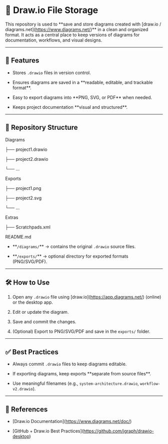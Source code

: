 # 📂 Draw.io File Storage  



This repository is used to \*\*save and store diagrams created with \[draw.io / diagrams.net](https://www.diagrams.net/)\*\* in a clean and organized format. It acts as a central place to keep versions of diagrams for documentation, workflows, and visual designs.  



---



## 🚀 Features  

- Stores `.drawio` files in version control.  

- Ensures diagrams are saved in a \*\*readable, editable, and trackable format\*\*.  

- Easy to export diagrams into \*\*PNG, SVG, or PDF\*\* when needed.  

- Keeps project documentation \*\*visual and structured\*\*.  



---



## 📁 Repository Structure  

Diagrams

├── project1.drawio

├── project2.drawio

└── ...

Exports

├── project1.png

├── project2.svg

└── ...

Extras

├── Scratchpads.xml

README.md





- \*\*`/diagrams/`\*\* → contains the original `.drawio` source files.  

- \*\*`/exports/`\*\* → optional directory for exported formats (PNG/SVG/PDF).  



---



## 🛠 How to Use  



1. Open any `.drawio` file using \[draw.io](https://app.diagrams.net/) (online) or the desktop app.  

2. Edit or update the diagram.  

3. Save and commit the changes.  

4. (Optional) Export to PNG/SVG/PDF and save in the `exports/` folder.  



---



## ✅ Best Practices  

- Always commit `.drawio` files to keep diagrams editable.  

- If exporting diagrams, keep exports \*\*separate from source files\*\*.  

- Use meaningful filenames (e.g., `system-architecture.drawio`, `workflow-v2.drawio`).  



---



## 📖 References  

- \[Draw.io Documentation](https://www.diagrams.net/doc/)  

- \[GitHub + Draw.io Best Practices](https://github.com/jgraph/drawio-desktop)  



